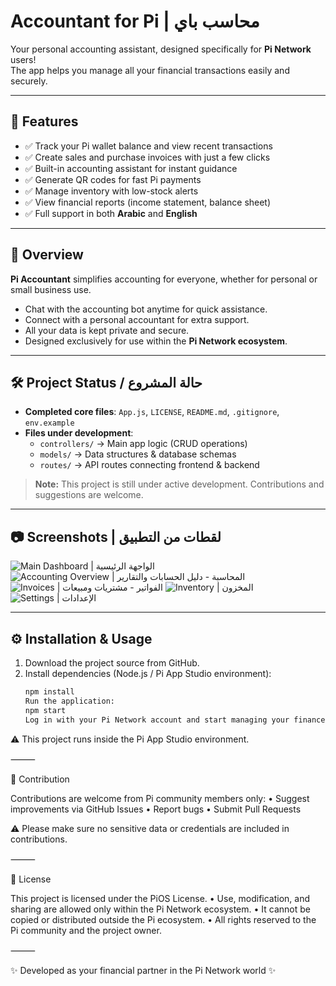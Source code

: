 # Accountant for Pi | محاسب باي

Your personal accounting assistant, designed specifically for **Pi Network** users!  
The app helps you manage all your financial transactions easily and securely.

---

## 🚀 Features
- ✅ Track your Pi wallet balance and view recent transactions  
- ✅ Create sales and purchase invoices with just a few clicks  
- ✅ Built-in accounting assistant for instant guidance  
- ✅ Generate QR codes for fast Pi payments  
- ✅ Manage inventory with low-stock alerts  
- ✅ View financial reports (income statement, balance sheet)  
- ✅ Full support in both **Arabic** and **English**  

---

## 📖 Overview
**Pi Accountant** simplifies accounting for everyone, whether for personal or small business use.  

- Chat with the accounting bot anytime for quick assistance.  
- Connect with a personal accountant for extra support.  
- All your data is kept private and secure.  
- Designed exclusively for use within the **Pi Network ecosystem**.  

---

## 🛠 Project Status / حالة المشروع
- **Completed core files**: `App.js`, `LICENSE`, `README.md`, `.gitignore`, `env.example`  
- **Files under development**:  
  - `controllers/` → Main app logic (CRUD operations)  
  - `models/` → Data structures & database schemas  
  - `routes/` → API routes connecting frontend & backend  

> **Note:** This project is still under active development. Contributions and suggestions are welcome.
______________________________________
## 📷 Screenshots | لقطات من التطبيق

![Main Dashboard | الواجهة الرئيسية](./screenshots/main_dashboard.png)
![Accounting Overview | المحاسبة - دليل الحسابات والتقارير](./screenshots/accounting_overview.png)
![Invoices | الفواتير - مشتريات ومبيعات](./screenshots/invoices.png)
![Inventory | المخزون](./screenshots/inventory.png)
![Settings | الإعدادات](./screenshots/settings.png)



-----------------------------

## ⚙️ Installation & Usage
1. Download the project source from GitHub.  
2. Install dependencies (Node.js / Pi App Studio environment):  
   ```bash
   npm install
   Run the application:
   npm start
   Log in with your Pi Network account and start managing your finances.

⚠️ This project runs inside the Pi App Studio environment.

⸻

🤝 Contribution

Contributions are welcome from Pi community members only:
	•	Suggest improvements via GitHub Issues
	•	Report bugs
	•	Submit Pull Requests

⚠️ Please make sure no sensitive data or credentials are included in contributions.

⸻

📜 License

This project is licensed under the PiOS License.
	•	Use, modification, and sharing are allowed only within the Pi Network ecosystem.
	•	It cannot be copied or distributed outside the Pi ecosystem.
	•	All rights reserved to the Pi community and the project owner.

⸻

✨ Developed as your financial partner in the Pi Network world ✨
